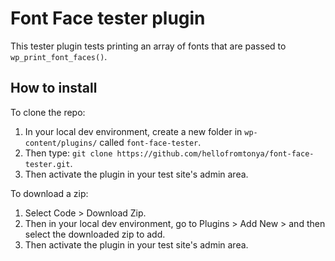 # Font Face tester plugin

This tester plugin tests printing an array of fonts that are passed to `wp_print_font_faces()`.

## How to install

To clone the repo:
1. In your local dev environment, create a new folder in `wp-content/plugins/` called `font-face-tester`.
2. Then type: `git clone https://github.com/hellofromtonya/font-face-tester.git`.
3. Then activate the plugin in your test site's admin area.

To download a zip:
1. Select Code > Download Zip.
2. Then in your local dev environment, go to Plugins > Add New > and then select the downloaded zip to add.
3. Then activate the plugin in your test site's admin area.
